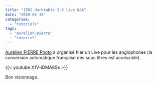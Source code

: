 ```yaml
---
title: "[EN] darktable 3.0 live Q&A"
date: "2020-03-19"
categories: 
  - "tutoriels"
tags: 
  - "aurelien-pierre"
  - "tutoriel"
---
```


[Aurélien PIERRE Photo](https://www.youtube.com/channel/UCmsSn3fujI81EKEr4NLxrcg) a organisé hier un Live pour les anglophones (la conversion automatique française des sous titres est accessible).

{{< youtube X1V-iDMA8Ss >}}

Bon visionnage.
